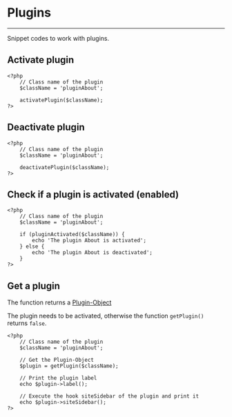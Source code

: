 # Plugins
<!-- Position: 10 -->
---
Snippet codes to work with plugins.

## Activate plugin

```
<?php
	// Class name of the plugin
	$className = 'pluginAbout';

	activatePlugin($className);
?>
```

## Deactivate plugin

```
<?php
	// Class name of the plugin
	$className = 'pluginAbout';

	deactivatePlugin($className);
?>
```

## Check if a plugin is activated (enabled)

```
<?php
	// Class name of the plugin
	$className = 'pluginAbout';

	if (pluginActivated($className)) {
		echo 'The plugin About is activated';
	} else {
		echo 'The plugin About is deactivated';
	}
?>
```

## Get a plugin
The function returns a [Plugin-Object](https://github.com/bludit/bludit/blob/master/bl-kernel/abstract/plugin.class.php)

The plugin needs to be activated, otherwise the function `getPlugin()` returns `false`.

```
<?php
	// Class name of the plugin
	$className = 'pluginAbout';

	// Get the Plugin-Object
	$plugin = getPlugin($className);

	// Print the plugin label
	echo $plugin->label();

	// Execute the hook siteSidebar of the plugin and print it
	echo $plugin->siteSidebar();
?>
```
